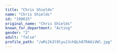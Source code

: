 ```yaml
---
title: "Chris Shields"
name: "Chris Shields"
id: "198615"
original_name: "Chris Shields"
known_for_department: "Acting"
gender: "2"
adult: "false"
profile_path: "/wMi2k3l9lyuJJchQLh87RAUiVWl.jpg"
---
```

